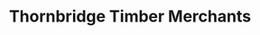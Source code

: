 ---
title: "Thornbridge Timber Merchants"
url: /edinburgh/thornbridge-timber-merchants/
shop: Baustoffe
---